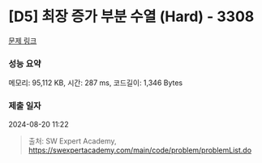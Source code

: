 # [D5] 최장 증가 부분 수열 (Hard) - 3308 

[문제 링크](https://swexpertacademy.com/main/code/problem/problemDetail.do?contestProbId=AWBOPZeK6nUDFAWr) 

### 성능 요약

메모리: 95,112 KB, 시간: 287 ms, 코드길이: 1,346 Bytes

### 제출 일자

2024-08-20 11:22



> 출처: SW Expert Academy, https://swexpertacademy.com/main/code/problem/problemList.do